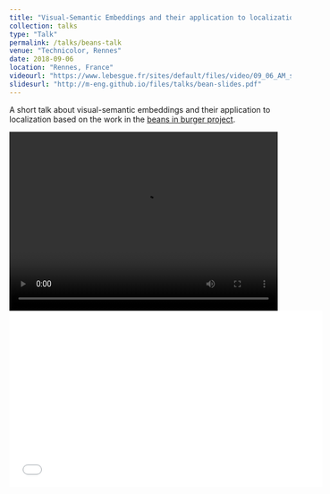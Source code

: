 ```yaml
---
title: "Visual-Semantic Embeddings and their application to localization"
collection: talks
type: "Talk"
permalink: /talks/beans-talk
venue: "Technicolor, Rennes"
date: 2018-09-06
location: "Rennes, France"
videourl: "https://www.lebesgue.fr/sites/default/files/video/09_06_AM_sessions_ENGILBERGE.mp4"
slidesurl: "http://m-eng.github.io/files/talks/bean-slides.pdf"
---
```


A short talk about visual-semantic embeddings and their application to localization based on the work in the [beans in burger project](http://m-eng.github.io/publications/beans-in-burger).



<video width="480" height="320" controls="controls">
  <source src="{{ page.videourl }}" type="video/mp4">
</video>

<iframe src="{{ page.videourl }}" width="560" height="315" frameborder="0"> </iframe>

